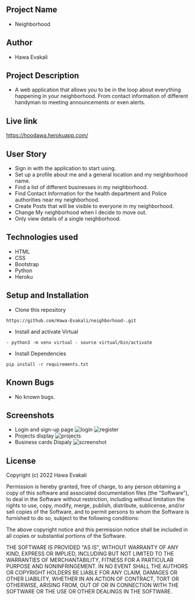 ## Project Name
* Neighborhood
## Author
* Hawa Evakali
## Project Description 
* A web application that allows you to be in the loop about everything happening in your neighborhood. From contact information of different handyman to meeting announcements or even alerts.
## Live link 
https://hoodawa.herokuapp.com/
## User Story
* Sign in with the application to start using.
* Set up a profile about me and a general location and my neighborhood name.
* Find a list of different businesses in my neighborhood.
* Find Contact Information for the health department and Police authorities near my neighborhood.
* Create Posts that will be visible to everyone in my neighborhood.
* Change My neighborhood when I decide to move out.
* Only view details of a single neighborhood.
## Technologies used
* HTML
* CSS
* Bootstrap
* Python
* Heroku
## Setup and Installation
* Clone this repository

```
https://github.com/Hawa-Evakali/neighborhood-.git
```
* Install and activate Virtual
```
- python3 -m venv virtual - source virtual/bin/activate
```
* Install Dependencies 
```
pip install -r requirements.txt
```
## Known Bugs
* No known bugs. 
## Screenshots
* Login and sign-up page
![login](https://user-images.githubusercontent.com/85121438/164111558-f23ebdf8-04ac-420c-bfad-0e69920e61d4.jpeg)
![register](https://user-images.githubusercontent.com/85121438/164111582-ef78e570-b4b2-42e7-9a5a-6c2671d26ea6.jpeg)
* Projects display
![projects](https://user-images.githubusercontent.com/85121438/164111619-b653a7e8-994c-4069-ac0a-13dd92407f60.jpeg)
* Business cards Dispaly
![screenshot](https://user-images.githubusercontent.com/85121438/164111651-33d0c2bb-8364-488a-83d8-fb0306f77fd9.jpeg)


## License 
Copyright (c) 2022 Hawa Evakali

Permission is hereby granted, free of charge, to any person obtaining a copy of this software and associated documentation files (the "Software"), to deal in the Software without restriction, including without limitation the rights to use, copy, modify, merge, publish, distribute, sublicense, and/or sell copies of the Software, and to permit persons to whom the Software is furnished to do so, subject to the following conditions:

The above copyright notice and this permission notice shall be included in all copies or substantial portions of the Software.

THE SOFTWARE IS PROVIDED "AS IS", WITHOUT WARRANTY OF ANY KIND, EXPRESS OR IMPLIED, INCLUDING BUT NOT LIMITED TO THE WARRANTIES OF MERCHANTABILITY, FITNESS FOR A PARTICULAR PURPOSE AND NONINFRINGEMENT. IN NO EVENT SHALL THE AUTHORS OR COPYRIGHT HOLDERS BE LIABLE FOR ANY CLAIM, DAMAGES OR OTHER LIABILITY, WHETHER IN AN ACTION OF CONTRACT, TORT OR OTHERWISE, ARISING FROM, OUT OF OR IN CONNECTION WITH THE SOFTWARE OR THE USE OR OTHER DEALINGS IN THE SOFTWARE.


